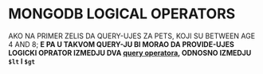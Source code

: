 # MONGODB LOGICAL OPERATORS

AKO NA PRIMER ZELIS DA QUERY-UJES ZA PETS, KOJI SU BETWEEN AGE 4 AND 8; **E PA U TAKVOM QUERY-JU BI MORAO DA PROVIDE-UJES LOGICKI OPRATOR IZMEDJU DVA [query operatora](https://github.com/Rade58/databases-playground/tree/0_0_2_QUERYING_MongoDB#query-operators), ODNOSNO IZMEDJU `$lt` I `$gt`**



